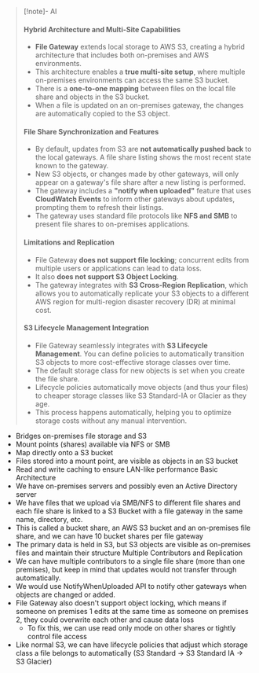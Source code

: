 > [!note]- AI
> #### Hybrid Architecture and Multi-Site Capabilities
> - **File Gateway** extends local storage to AWS S3, creating a hybrid architecture that includes both on-premises and AWS environments.
> - This architecture enables a **true multi-site setup**, where multiple on-premises environments can access the same S3 bucket.
> - There is a **one-to-one mapping** between files on the local file share and objects in the S3 bucket.
> - When a file is updated on an on-premises gateway, the changes are automatically copied to the S3 object.
> #### File Share Synchronization and Features
> - By default, updates from S3 are **not automatically pushed back** to the local gateways. A file share listing shows the most recent state known to the gateway.
> - New S3 objects, or changes made by other gateways, will only appear on a gateway's file share after a new listing is performed.
> - The gateway includes a **"notify when uploaded"** feature that uses **CloudWatch Events** to inform other gateways about updates, prompting them to refresh their listings.
> - The gateway uses standard file protocols like **NFS and SMB** to present file shares to on-premises applications.
> #### Limitations and Replication
> - File Gateway **does not support file locking**; concurrent edits from multiple users or applications can lead to data loss.
> - It also **does not support S3 Object Locking**.
> - The gateway integrates with **S3 Cross-Region Replication**, which allows you to automatically replicate your S3 objects to a different AWS region for multi-region disaster recovery (DR) at minimal cost.
> #### S3 Lifecycle Management Integration
> - File Gateway seamlessly integrates with **S3 Lifecycle Management**. You can define policies to automatically transition S3 objects to more cost-effective storage classes over time.
> - The default storage class for new objects is set when you create the file share.
> - Lifecycle policies automatically move objects (and thus your files) to cheaper storage classes like S3 Standard-IA or Glacier as they age.
> - This process happens automatically, helping you to optimize storage costs without any manual intervention.

- Bridges on-premises file storage and S3
- Mount points (shares) available via NFS or SMB
- Map directly onto a S3 bucket
- Files stored into a mount point, are visible as objects in an S3 bucket
- Read and write caching to ensure LAN-like performance
Basic Architecture
- We have on-premises servers and possibly even an Active Directory server
- We have files that we upload via SMB/NFS to different file shares and each file share is linked to a S3 Bucket with a file gateway in the same name, directory, etc.
- This is called a bucket share, an AWS S3 bucket and an on-premises file share, and we can have 10 bucket shares per file gateway
- The primary data is held in S3, but S3 objects are visible as on-premises files and maintain their structure
Multiple Contributors and Replication
- We can have multiple contributors to a single file share (more than one premises), but keep in mind that updates would not transfer through automatically.
- We would use NotifyWhenUploaded API to notify other gateways when objects are changed or added.
- File Gateway also doesn't support object locking, which means if someone on premises 1 edits at the same time as someone on premises 2, they could overwrite each other and cause data loss
	- To fix this, we can use read only mode on other shares or tightly control file access
- Like normal S3, we can have lifecycle policies that adjust which storage class a file belongs to automatically (S3 Standard -> S3 Standard IA -> S3 Glacier)